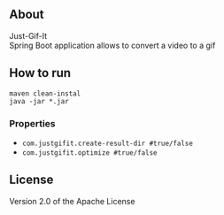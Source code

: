 ## About
Just-Gif-It <br>
Spring Boot application allows to convert a video to a gif
 
## How to run
`maven clean-instal`<br>
`java -jar *.jar`
### Properties
* `com.justgifit.create-result-dir #true/false`
* `com.justgifit.optimize #true/false`

## License
Version 2.0 of the Apache License
